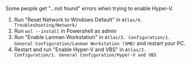 Some people get "...not found" errors when trying to enable Hyper-V.

1. Run "Reset Network to Windows Default" in `Atlas/4. Troubleshooting/Network/`
2. Run `wsl --install` in Powershell as admin
3. Run "Enable Lanman Workstation" in `Atlas/3. Configuration/1. General Configuration/Lanman Workstation (SMB)` and restart your PC.
4. Restart and run "Enable Hyper-V and VBS" in `Atlas/3. Configuration/1. General Configuration/Hyper-V and VBS`

